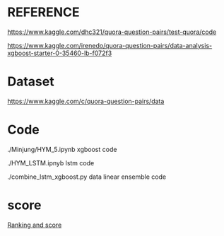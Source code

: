 
# REFERENCE
https://www.kaggle.com/dhc321/quora-question-pairs/test-quora/code

https://www.kaggle.com/irenedo/quora-question-pairs/data-analysis-xgboost-starter-0-35460-lb-f072f3

# Dataset
https://www.kaggle.com/c/quora-question-pairs/data


# Code
./Minjung/HYM_5.ipynb	       xgboost code

./HYM_LSTM.ipnyb             lstm code

./combine_lstm_xgboost.py    data linear ensemble code

# score 
[Ranking and score](./image.JPG)
